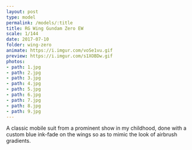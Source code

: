 ```yaml
---
layout: post
type: model
permalink: /models/:title
title: RG Wing Gundam Zero EW
scale: 1/144 
date: 2017-07-10
folder: wing-zero
animate: https://i.imgur.com/voSe1vu.gif
preview: https://i.imgur.com/s1XOBDw.gif
photos:
- path: 1.jpg
- path: 2.jpg
- path: 3.jpg
- path: 4.jpg
- path: 5.jpg
- path: 6.jpg
- path: 7.jpg
- path: 8.jpg
- path: 9.jpg												
---
```


A classic mobile suit from a prominent show in my childhood, done with a custom blue ink-fade on the wings so as to mimic the look of airbrush gradients. 